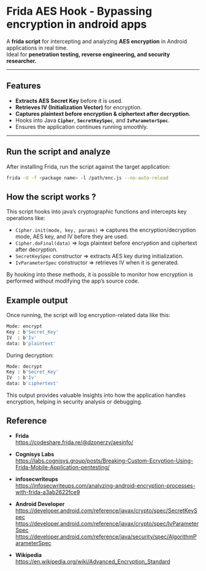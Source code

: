 # Frida AES Hook - Bypassing encryption in android apps

A **frida script** for intercepting and analyzing **AES encryption** in Android applications in real time.  
Ideal for **penetration testing, reverse engineering, and security researcher.**  

---

## Features
- **Extracts AES Secret Key** before it is used.  
- **Retrieves IV (Initialization Vector)** for encryption.  
- **Captures plaintext before encryption & ciphertext after decryption.**  
- Hooks into Java **`Cipher`**, **`SecretKeySpec`**, and **`IvParameterSpec`**.  
- Ensures the application continues running smoothly.  

---

## Run the script and analyze
After installing Frida, run the script against the target application: 
```sh
frida -U -f <package name> -l /path/enc.js --no-auto-reload
```

## How the script works ?
This script hooks into java’s cryptographic functions and intercepts key operations like:
- `Cipher.init(mode, key, params)` => captures the encryption/decryption mode, AES key, and IV before they are used.
- `Cipher.doFinal(data)` => logs plaintext before encryption and ciphertext after decryption.
- `SecretKeySpec` constructor => extracts AES key during initialization.
- `IvParameterSpec` constructor => retrieves IV when it is generated.
  
By hooking into these methods, it is possible to monitor how encryption is performed without modifying the app’s source code.

## Example output
Once running, the script will log encryption-related data like this:
```sh
Mode: encrypt
Key : b'Secret_Key'
IV  : b'Iv'
data: b'plaintext'
```
During decryption:
```sh
Mode: decrypt
Key : b'Secret_Key'
IV  : b'Iv'
data: b'ciphertext'
```
This output provides valuable insights into how the application handles encryption, helping in security analysis or debugging.

## Reference
- **Frida**  
  https://codeshare.frida.re/@dzonerzy/aesinfo/

- **Cognisys Labs**  
  https://labs.cognisys.group/posts/Breaking-Custom-Ecryption-Using-Frida-Mobile-Application-pentesting/

- **infosecwriteups**  
  https://infosecwriteups.com/analyzing-android-encryption-processes-with-frida-a3ab2622fce9

- **Android Developer**  
  https://developer.android.com/reference/javax/crypto/spec/SecretKeySpec  
  https://developer.android.com/reference/javax/crypto/spec/IvParameterSpec  
  https://developer.android.com/reference/java/security/spec/AlgorithmParameterSpec

- **Wikipedia**  
  https://en.wikipedia.org/wiki/Advanced_Encryption_Standard

